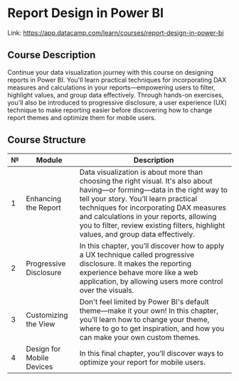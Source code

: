 # **Report Design in Power BI**

Link: https://app.datacamp.com/learn/courses/report-design-in-power-bi

## **Course Description**

Continue your data visualization journey with this course on designing reports in Power BI. You'll learn practical techniques for incorporating DAX measures and calculations in your reports—empowering users to filter, highlight values, and group data effectively. Through hands-on exercises, you'll also be introduced to progressive disclosure, a user experience (UX) technique to make reporting easier before discovering how to change report themes and optimize them for mobile users.

## **Course Structure**

| № | Module | Description |
| - | - | - |
| 1 | Enhancing the Report | Data visualization is about more than choosing the right visual. It's also about having—or forming—data in the right way to tell your story. You’ll learn practical techniques for incorporating DAX measures and calculations in your reports, allowing you to filter, review existing filters, highlight values, and group data effectively. |
| 2 | Progressive Disclosure | In this chapter, you’ll discover how to apply a UX technique called progressive disclosure. It makes the reporting experience behave more like a web application, by allowing users more control over the visuals. |
| 3 | Customizing the View | Don't feel limited by Power BI's default theme—make it your own! In this chapter, you’ll learn how to change your theme, where to go to get inspiration, and how you can make your own custom themes. |
| 4 | Design for Mobile Devices | In this final chapter, you’ll discover ways to optimize your report for mobile users. |
